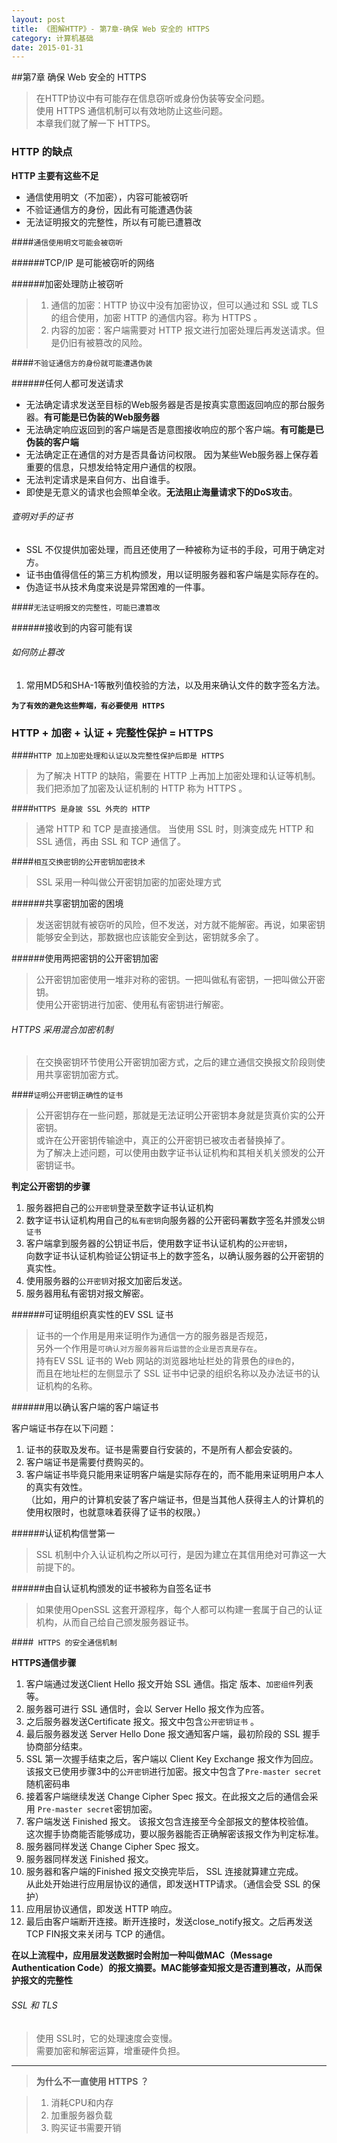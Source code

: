 ```yaml
---
layout: post
title: 《图解HTTP》- 第7章-确保 Web 安全的 HTTPS
category: 计算机基础
date: 2015-01-31
---
```



##第7章  确保 Web 安全的 HTTPS     

>在HTTP协议中有可能存在信息窃听或身份伪装等安全问题。     
>使用 HTTPS 通信机制可以有效地防止这些问题。     
>本章我们就了解一下 HTTPS。    


### HTTP 的缺点     

**HTTP 主要有这些不足**    

- 通信使用明文（不加密），内容可能被窃听     
- 不验证通信方的身份，因此有可能遭遇伪装     
- 无法证明报文的完整性，所以有可能已遭篡改      

<!-- more -->


####`通信使用明文可能会被窃听`          

######TCP/IP 是可能被窃听的网络     

######加密处理防止被窃听     
>1. 通信的加密：HTTP 协议中没有加密协议，但可以通过和 SSL 或 TLS 的组合使用，加密 HTTP 的通信内容。称为 HTTPS 。     
>2. 内容的加密：客户端需要对 HTTP 报文进行加密处理后再发送请求。但是仍旧有被篡改的风险。     

####`不验证通信方的身份就可能遭遇伪装`              

######任何人都可发送请求       

- 无法确定请求发送至目标的Web服务器是否是按真实意图返回响应的那台服务器。**有可能是已伪装的Web服务器**     
- 无法确定响应返回到的客户端是否是意图接收响应的那个客户端。**有可能是已伪装的客户端**     
- 无法确定正在通信的对方是否具备访问权限。 因为某些Web服务器上保存着重要的信息，只想发给特定用户通信的权限。     
- 无法判定请求是来自何方、出自谁手。     
- 即使是无意义的请求也会照单全收。**无法阻止海量请求下的DoS攻击**。      

###### 查明对手的证书       

- SSL 不仅提供加密处理，而且还使用了一种被称为证书的手段，可用于确定对方。     
- 证书由值得信任的第三方机构颁发，用以证明服务器和客户端是实际存在的。     
- 伪造证书从技术角度来说是异常困难的一件事。    


####`无法证明报文的完整性，可能已遭篡改`           

######接收到的内容可能有误      

###### 如何防止篡改      

1. 常用MD5和SHA-1等散列值校验的方法，以及用来确认文件的数字签名方法。      

**`为了有效的避免这些弊端，有必要使用 HTTPS `**     



### HTTP + 加密 + 认证 + 完整性保护 = HTTPS    

####` HTTP 加上加密处理和认证以及完整性保护后即是 HTTPS `      

> 为了解决 HTTP 的缺陷，需要在 HTTP 上再加上加密处理和认证等机制。     
我们把添加了加密及认证机制的 HTTP 称为 HTTPS 。     

####` HTTPS 是身披 SSL 外壳的 HTTP `      

>通常 HTTP 和 TCP 是直接通信。 当使用 SSL 时，则演变成先 HTTP 和 SSL 通信，再由 SSL 和 TCP 通信了。     

####`相互交换密钥的公开密钥加密技术`      

> SSL 采用一种叫做公开密钥加密的加密处理方式    

######共享密钥加密的困境     

>发送密钥就有被窃听的风险，但不发送，对方就不能解密。再说，如果密钥能够安全到达，那数据也应该能安全到达，密钥就多余了。     

######使用两把密钥的公开密钥加密        

>公开密钥加密使用一堆非对称的密钥。一把叫做私有密钥，一把叫做公开密钥。     
>使用公开密钥进行加密、使用私有密钥进行解密。    


###### HTTPS 采用混合加密机制    

>在交换密钥环节使用公开密钥加密方式，之后的建立通信交换报文阶段则使用共享密钥加密方式。     

####`证明公开密钥正确性的证书`     

>公开密钥存在一些问题，那就是无法证明公开密钥本身就是货真价实的公开密钥。    
或许在公开密钥传输途中，真正的公开密钥已被攻击者替换掉了。    
>为了解决上述问题，可以使用由数字证书认证机构和其相关机关颁发的公开密钥证书。      

**判定公开密钥的步骤**     

1. 服务器把自己的`公开密钥`登录至数字证书认证机构    
2. 数字证书认证机构用自己的`私有密钥`向服务器的公开密码署数字签名并颁发`公钥证书`     
3. 客户端拿到服务器的公钥证书后，使用数字证书认证机构的`公开密钥`，     
向数字证书认证机构验证公钥证书上的数字签名，以确认服务器的公开密钥的真实性。     
4. 使用服务器的`公开密钥`对报文加密后发送。     
5. 服务器用私有密钥对报文解密。     


######可证明组织真实性的EV SSL 证书       

>证书的一个作用是用来证明作为通信一方的服务器是否规范，     
另外一个作用是`可确认对方服务器背后运营的企业是否真是存在`。    
>持有EV SSL 证书的 Web 网站的浏览器地址栏处的背景色的`绿色`的，     
而且在地址栏的左侧显示了 SSL 证书中记录的组织名称以及办法证书的认证机构的名称。     

######用以确认客户端的客户端证书     

客户端证书存在以下问题：     

1. 证书的获取及发布。证书是需要自行安装的，不是所有人都会安装的。     
2. 客户端证书是需要付费购买的。      
3. 客户端证书毕竟只能用来证明客户端是实际存在的，而不能用来证明用户本人的真实有效性。     
（比如，用户的计算机安装了客户端证书，但是当其他人获得主人的计算机的使用权限时，也就意味着获得了证书的权限。）     

######认证机构信誉第一     

>SSL 机制中介入认证机构之所以可行，是因为建立在其信用绝对可靠这一大前提下的。    

######由自认证机构颁发的证书被称为自签名证书      
>如果使用OpenSSL 这套开源程序，每个人都可以构建一套属于自己的认证机构，从而自己给自己颁发服务器证书。     



####` HTTPS 的安全通信机制`     

**HTTPS通信步骤**        

1. 客户端通过发送Client Hello 报文开始 SSL 通信。指定 版本、`加密组件`列表等。     
2. 服务器可进行 SSL 通信时，会以 Server Hello 报文作为应答。     
3. 之后服务器发送Certificate 报文。报文中包含`公开密钥证书`   。     
4. 最后服务器发送 Server Hello Done 报文通知客户端，最初阶段的 SSL 握手协商部分结束。    
5. SSL 第一次握手结束之后，客户端以 Client Key Exchange 报文作为回应。     
该报文已使用步骤3中的`公开密钥`进行加密。报文中包含了`Pre-master secret`随机密码串     
6. 接着客户端继续发送 Change Cipher Spec 报文。在此报文之后的通信会采用   `Pre-master secret`密钥加密。     
7. 客户端发送 Finished 报文。 该报文包含连接至今全部报文的整体校验值。     
这次握手协商能否能够成功，要以服务器能否正确解密该报文作为判定标准。     
8. 服务器同样发送 Change Cipher Spec 报文。     
9. 服务器同样发送 Finished 报文。     
10. 服务器和客户端的Finished 报文交换完毕后， SSL 连接就算建立完成。     
从此处开始进行应用层协议的通信，即发送HTTP请求。（通信会受 SSL 的保护）     
11. 应用层协议通信，即发送 HTTP 响应。     
12. 最后由客户端断开连接。断开连接时，发送close_notify报文。之后再发送TCP FIN报文来关闭与 TCP 的通信。     


**在以上流程中，应用层发送数据时会附加一种叫做MAC（Message Authentication Code）的报文摘要。MAC能够查知报文是否遭到篡改，从而保护报文的完整性**     


###### SSL 和 TLS       

>使用 SSL时，它的处理速度会变慢。     
>需要加密和解密运算，增重硬件负担。     

- - - - - - - -        


>**为什么不一直使用 HTTPS ？**        

>1. 消耗CPU和内存        
>2. 加重服务器负载    
>3. 购买证书需要开销    


